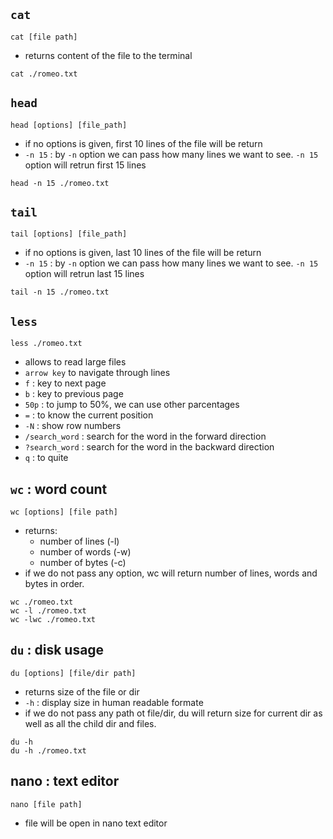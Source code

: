 ## `cat`

`cat [file path]`

- returns content of the file to the terminal

```shell
cat ./romeo.txt
```

## `head`

`head [options] [file_path]`

- if no options is given, first 10 lines of the file will be return
- `-n 15` : by `-n` option we can pass how many lines we want to see. `-n 15` option will retrun first 15 lines

```shell
head -n 15 ./romeo.txt
```

## `tail`

`tail [options] [file_path]`

- if no options is given, last 10 lines of the file will be return
- `-n 15` : by `-n` option we can pass how many lines we want to see. `-n 15` option will retrun last 15 lines

```shell
tail -n 15 ./romeo.txt
```

## `less`

`less ./romeo.txt`

- allows to read large files
- `arrow key` to navigate through lines
- `f` : key to next page
- `b` : key to previous page
- `50p` : to jump to 50%, we can use other parcentages
- `=` : to know the current position
- `-N` : show row numbers
- `/search_word` : search for the word in the forward direction
- `?search_word` : search for the word in the backward direction
- `q` : to quite

## `wc` : word count

`wc [options] [file path]`

- returns:
  - number of lines (-l)
  - number of words (-w)
  - number of bytes (-c)
- if we do not pass any option, wc will return number of lines, words and bytes in order.

```shell
wc ./romeo.txt
wc -l ./romeo.txt
wc -lwc ./romeo.txt
```

## `du` : disk usage

`du [options] [file/dir path]`

- returns size of the file or dir
- `-h` : display size in human readable formate
- if we do not pass any path ot file/dir, du will return size for current dir as well as all the child dir and files.

```shell
du -h
du -h ./romeo.txt
```

## nano : text editor

`nano [file path]`

- file will be open in nano text editor
